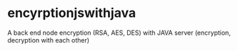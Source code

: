 # encyrptionjswithjava
A back end node encryption (RSA, AES, DES) with JAVA server (encryption, decryption with each other)
